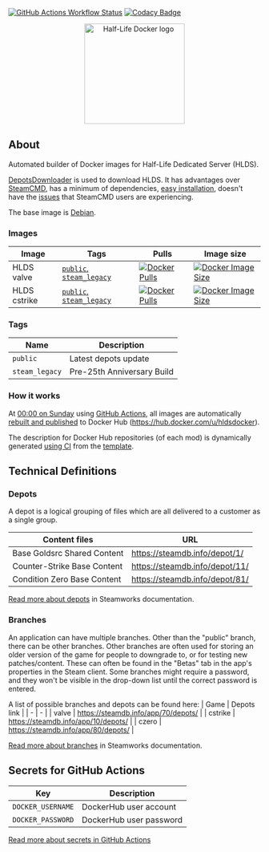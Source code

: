 [![GitHub Actions Workflow Status](https://img.shields.io/github/actions/workflow/status/hldsdocker/hlds/CI.yml?logo=github&logoColor=white)](https://github.com/hldsdocker/hlds/actions/workflows/CI.yml)
[![Codacy Badge](https://app.codacy.com/project/badge/Grade/110aad918e184a51956adf55f6e770b3)](https://app.codacy.com/gh/hldsdocker/hlds/dashboard?utm_source=gh&utm_medium=referral&utm_content=&utm_campaign=Badge_grade)

<p align="center">
    <img src="https://avatars.githubusercontent.com/u/165314416" alt="Half-Life Docker logo" width=200>
</p>

## About
Automated builder of Docker images for Half-Life Dedicated Server (HLDS).

[DepotsDownloader](https://github.com/SteamRE/DepotDownloader/) is used to download HLDS. It has advantages over [SteamCMD](https://developer.valvesoftware.com/wiki/SteamCMD), has a minimum of dependencies, [easy installation](https://github.com/hldsdocker/hlds/blob/67b4583a400a210b87198b923be6c6fa128bc0d4/Dockerfile#L23-L26), doesn't have the [issues](https://developer.valvesoftware.com/wiki/SteamCMD#Only_the_HLDS_Engine_is_Downloaded) that SteamCMD users are experiencing.

The base image is [Debian](https://hub.docker.com/_/debian).

### Images
| Image | Tags | Pulls | Image size |
| - | - | - | - |
| HLDS valve | [`public`, `steam_legacy`](https://hub.docker.com/r/hldsdocker/valve/tags) | [![Docker Pulls](https://img.shields.io/docker/pulls/hldsdocker/valve?logo=docker&logoColor=blue)](https://hub.docker.com/r/hldsdocker/valve) | [![Docker Image Size](https://img.shields.io/docker/image-size/hldsdocker/valve?logo=docker&logoColor=blue)](https://hub.docker.com/r/hldsdocker/valve) |
| HLDS cstrike | [`public`, `steam_legacy`](https://hub.docker.com/r/hldsdocker/cstrike/tags) | [![Docker Pulls](https://img.shields.io/docker/pulls/hldsdocker/cstrike?logo=docker&logoColor=blue)](https://hub.docker.com/r/hldsdocker/cstrike) | [![Docker Image Size](https://img.shields.io/docker/image-size/hldsdocker/cstrike?logo=docker&logoColor=blue)](https://hub.docker.com/r/hldsdocker/cstrike) |

### Tags
| Name | Description |
| - | - |
| `public` | Latest depots update |
| `steam_legacy` | Pre-25th Anniversary Build |

### How it works
At [00:00 on Sunday](https://github.com/hldsdocker/hlds/blob/67b4583a400a210b87198b923be6c6fa128bc0d4/.github/workflows/CI.yml#L12C3-L13C24) using [GitHub Actions](https://github.com/hldsdocker/hlds/actions), all images are automatically [rebuilt and published](https://github.com/hldsdocker/hlds/blob/67b4583a400a210b87198b923be6c6fa128bc0d4/.github/workflows/CI.yml#L54-L66) to Docker Hub (https://hub.docker.com/u/hldsdocker). 

The description for Docker Hub repositories (of each mod) is dynamically generated [using CI](.github\workflows\dockerhub-description.yml) from the [template](.github/.teamplate-README.md). 

## Technical Definitions
### Depots
A depot is a logical grouping of files which are all delivered to a customer as a single group.

| Content files | URL |
| - | - |
| Base Goldsrc Shared Content | https://steamdb.info/depot/1/   |
| Counter-Strike Base Content | https://steamdb.info/depot/11/  |
| Condition Zero Base Content | https://steamdb.info/depot/81/  |

[Read more about depots](https://partner.steamgames.com/doc/store/application/depots) in Steamworks documentation.

### Branches
An application can have multiple branches. Other than the "public" branch, there can be other branches. Other branches are often used for storing an older version of the game for people to downgrade to, or for testing new patches/content. These can often be found in the "Betas" tab in the app's properties in the Steam client. Some branches might require a password, and they won't be visible in the drop-down list until the correct password is entered.

A list of possible branches and depots can be found here:
| Game | Depots link |
| - | - |
| valve     | https://steamdb.info/app/70/depots/ |
| cstrike   | https://steamdb.info/app/10/depots/ |
| сzero     | https://steamdb.info/app/80/depots/ |


[Read more about branches](https://partner.steamgames.com/doc/store/application/branches) in Steamworks documentation.

## Secrets for GitHub Actions
| Key | Description |
| - | - |
| `DOCKER_USERNAME` | DockerHub user account |
| `DOCKER_PASSWORD` | DockerHub user password |

[Read more about secrets in GitHub Actions](https://docs.github.com/en/actions/security-guides/using-secrets-in-github-actions)
